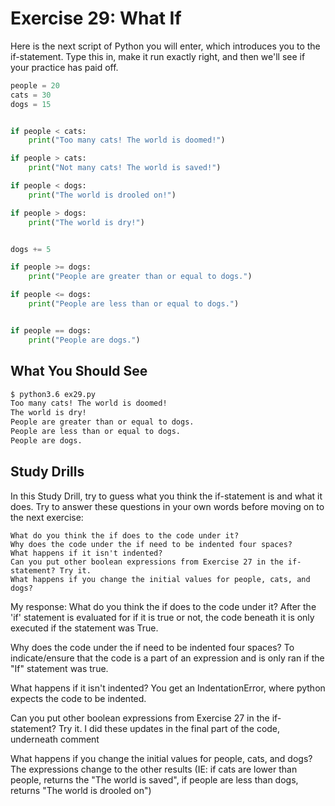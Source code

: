 # Exercise 29: What If

Here is the next script of Python you will enter, which introduces you to the if-statement. Type this in, make it run exactly right, and then we'll see if your practice has paid off.

```python
people = 20
cats = 30
dogs = 15


if people < cats:
    print("Too many cats! The world is doomed!")

if people > cats:
    print("Not many cats! The world is saved!")

if people < dogs:
    print("The world is drooled on!")

if people > dogs:
    print("The world is dry!")


dogs += 5

if people >= dogs:
    print("People are greater than or equal to dogs.")

if people <= dogs:
    print("People are less than or equal to dogs.")


if people == dogs:
    print("People are dogs.")
```



## What You Should See

```sh
$ python3.6 ex29.py
Too many cats! The world is doomed!
The world is dry!
People are greater than or equal to dogs.
People are less than or equal to dogs.
People are dogs.
```



## Study Drills

In this Study Drill, try to guess what you think the if-statement is and what it does. Try to answer these questions in your own words before moving on to the next exercise:

    What do you think the if does to the code under it?
    Why does the code under the if need to be indented four spaces?
    What happens if it isn't indented?
    Can you put other boolean expressions from Exercise 27 in the if-statement? Try it.
    What happens if you change the initial values for people, cats, and dogs?



My response:
What do you think the if does to the code under it?
    After the 'if' statement is evaluated for if it is true or not, the code beneath it is only executed if the statement was True. 

Why does the code under the if need to be indented four spaces?
    To indicate/ensure that the code is a part of an expression and is only ran if the "If" statement was true.

What happens if it isn't indented?
    You get an IndentationError, where python expects the code to be indented.

Can you put other boolean expressions from Exercise 27 in the if-statement? Try it.
    I did these updates in the final part of the code, underneath comment

What happens if you change the initial values for people, cats, and dogs?
    The expressions change to the other results (IE: if cats are lower than people, returns the "The world is saved",  if people are less than dogs, returns "The world is drooled on")